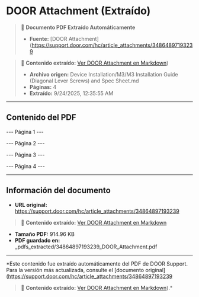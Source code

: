 # DOOR Attachment (Extraído)

> 📄 **Documento PDF Extraído Automáticamente**
> - **Fuente:** [DOOR Attachment](https://support.door.com/hc/article_attachments/34864897193239

> 📄 **Contenido extraído:** [Ver DOOR Attachment en Markdown](./34864897193239_DOOR_Attachment_extracted.md))
> - **Archivo origen:** Device Installation/M3/M3 Installation Guide (Diagonal Lever Screws) and Spec Sheet.md
> - **Páginas:** 4
> - **Extraído:** 9/24/2025, 12:35:55 AM

---

## Contenido del PDF


--- Página 1 ---

--- Página 2 ---

--- Página 3 ---

--- Página 4 ---


---

## Información del documento

- **URL original:** https://support.door.com/hc/article_attachments/34864897193239

> 📄 **Contenido extraído:** [Ver DOOR Attachment en Markdown](./34864897193239_DOOR_Attachment_extracted.md)
- **Tamaño PDF:** 914.96 KB
- **PDF guardado en:** _pdfs_extracted/34864897193239_DOOR_Attachment.pdf

---

*Este contenido fue extraído automáticamente del PDF de DOOR Support. Para la versión más actualizada, consulte el [documento original](https://support.door.com/hc/article_attachments/34864897193239

> 📄 **Contenido extraído:** [Ver DOOR Attachment en Markdown](./34864897193239_DOOR_Attachment_extracted.md)).*
